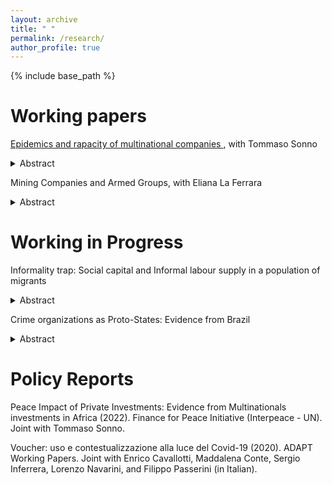 ```yaml
---
layout: archive
title: " "
permalink: /research/
author_profile: true
---
```


{% include base_path %}

Working papers 
===========================


<a href="https://davidezufacchi.github.io/Ebola_SonnoZufacchi.pdf"> Epidemics and rapacity of multinational companies  </a>, with Tommaso Sonno

<details>
  <summary>Abstract</summary>
  
Do multinationals engage in rent-seeking behaviour in developing countries during crises? With a difference in discontinuity approach, we investigate this question in the Liberian palm oil sector during the Ebola epidemic. We observe a sharp increase in deforestation, which produced a dramatic growth in newly planted palm oil trees and a 1428% increase in palm oil exports. We also show that the probability of forest fire – the fastest way to clear forests and start new production – increased by 125% in the same period. Overall, our results indicate that crises may propel rapacity behaviours by multinational companies thanks to a diversion of attention toward the emergency. 
  
Presented at: ETSG-Ghent, OPESS, UCL, Bologna, LEAP (Bocconi), Jamboree (UAB)

Press: Africa at LSE


</details>

Mining Companies and Armed Groups, with Eliana La Ferrara

<details>
  <summary>Abstract</summary>
  
Using geo-referenced data in the Democratic Republic of Congo over fifteen years, this paper investigates the relationships between organized armed groups and large-scale mining firms. Without strategic interaction, one should expect the closest armed band to have the highest probability of being observed in the concession's proximity. However, this happens only 29\% of the time. Instead, in 57\% of the cases we observe the armed group with a link with the concession owner. We analyse these interactions exploiting both their geographical dimension and their timing, on the assumption that, if a relation exist, this should be prolonged over time. Results shows that if an armed group a link with a firm, there is a 120 times higher probability of observing it close to the concessions of the latter. This strategic interaction is consistent both with a competition narrative, where firms and groups compete over resources, and a cooperation one. We provide three empirical facts in favor of cooperation. First, there seems to be evidence of a specialization between armed bands and mining owners. Second, the probability of observing the linked band increase substantially one year before the opening of the concession, consistently with some anticipation effect. Third, the importance of having a link increase with the number of rival groups. To conclude, we look at two potential mechanisms behind this cooperation. These results show how large scale mining companies, by cooperating with rebel groups, may directly contribute to conflict in the Democratic Republic of Congo. 
  
Presented at: UCL, PIEP Conference (HKS)

</details>

Working in Progress 
===========================

Informality trap: Social capital and Informal labour supply in a population of migrants

<details>
  <summary>Abstract</summary>
  
This paper investigates the relationship between social capital and informal labor supply in a population of migrants. One standard deviation increase in the measure of trust is associated with a 22% decrease in the probability of working informally. This relationship is justified by the idea of tax morale: the moral cost of supplying labor in the informal sector. Depending on whether the individual chooses to supply labor in the formal or the shadow sector at the time of arrival in the host country, decisions about the country-specific human capital accumulation of migrants differ. This process creates a market failure in the economy. Indeed, migrants with both low tax morale and productivity may experience informality traps, given that they have no incentives to accumulate human capital.
  
Presented at: UCL, PIEP Conference (HKS)

</details>

Crime organizations as Proto-States: Evidence from Brazil

<details>
  <summary>Abstract</summary>
  
This paper studies the relationship between organized crime, formal institutions, and economic growth. In particular, I focus on the spread of the most influential criminal organization in Brazil with two goals. First, determine if the organisation imposes a monopoly of violence, i.e., whether it imposes itself as a proto-state. Second, to explore the economic consequences of the organization's control of the territory. To do so, I combine a theoretical model of the internal structure of the criminal organisation with a reduced form analysis. To deal with the endogenous diffusion of the organization, I exploit a quasi-random variation in both the costs and benefits of controlling a municipality. I find that the crime organization behaves like a proto-state since controlled municipalities experience a transition towards a low-violence equilibrium. This regulatory behavior is efficient for the organization, being profit-maximizing. As for the economic outcomes, I find a small increase in the GDP of the controlled municipalities as well as some evidence of tax competition.
  
Presented at: UCL, Bologna , Lyon, IFS

</details>

Policy Reports
===========================

Peace Impact of Private Investments: Evidence from Multinationals investments in Africa (2022). Finance for Peace Initiative (Interpeace - UN). Joint with Tommaso Sonno.



Voucher: uso e contestualizzazione alla luce del Covid-19 (2020). ADAPT Working Papers. Joint with Enrico Cavallotti, Maddalena Conte, Sergio Inferrera, Lorenzo Navarini, and Filippo Passerini (in Italian).


